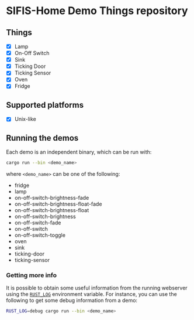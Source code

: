 # SIFIS-Home Demo Things repository

## Things

- [x] Lamp
- [x] On-Off Switch
- [x] Sink
- [x] Ticking Door
- [x] Ticking Sensor
- [x] Oven
- [x] Fridge

## Supported platforms

- [x] Unix-like

## Running the demos

Each demo is an independent binary, which can be run with:

```sh
cargo run --bin <demo_name>
```

where `<demo_name>` can be one of the following:

- fridge
- lamp
- on-off-switch-brightness-fade
- on-off-switch-brightness-float-fade
- on-off-switch-brightness-float
- on-off-switch-brightness
- on-off-switch-fade
- on-off-switch
- on-off-switch-toggle
- oven
- sink
- ticking-door
- ticking-sensor

### Getting more info

It is possible to obtain some useful information from the running webserver
using the
[`RUST_LOG`](https://rust-lang-nursery.github.io/rust-cookbook/development_tools/debugging/config_log.html)
environment variable. For instance, you can use the following to get some debug
information from a demo:

```sh
RUST_LOG=debug cargo run --bin <demo_name>
```

